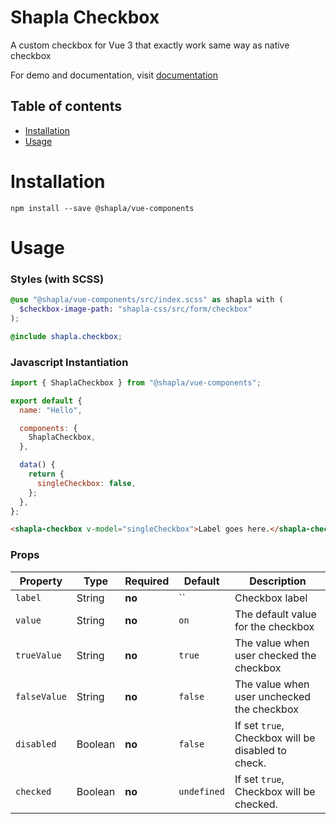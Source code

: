# Shapla Checkbox

A custom checkbox for Vue 3 that exactly work same way as native checkbox

For demo and documentation, visit [documentation](https://sayfulislam.com/shapla-vue-components/vue3/docs/#/checkbox)

## Table of contents

- [Installation](#installation)
- [Usage](#usage)

# Installation

```
npm install --save @shapla/vue-components
```

# Usage

### Styles (with SCSS)

```scss
@use "@shapla/vue-components/src/index.scss" as shapla with (
  $checkbox-image-path: "shapla-css/src/form/checkbox"
);

@include shapla.checkbox;
```

### Javascript Instantiation

```js
import { ShaplaCheckbox } from "@shapla/vue-components";

export default {
  name: "Hello",

  components: {
    ShaplaCheckbox,
  },

  data() {
    return {
      singleCheckbox: false,
    };
  },
};
```

```html
<shapla-checkbox v-model="singleCheckbox">Label goes here.</shapla-checkbox>
```

### Props

| Property     | Type    | Required | Default     | Description                                        |
| ------------ | ------- | -------- | ----------- | -------------------------------------------------- |
| `label`      | String  | **no**   | ``          | Checkbox label                                     |
| `value`      | String  | **no**   | `on`        | The default value for the checkbox                 |
| `trueValue`  | String  | **no**   | `true`      | The value when user checked the checkbox           |
| `falseValue` | String  | **no**   | `false`     | The value when user unchecked the checkbox         |
| `disabled`   | Boolean | **no**   | `false`     | If set `true`, Checkbox will be disabled to check. |
| `checked`    | Boolean | **no**   | `undefined` | If set `true`, Checkbox will be checked.           |
